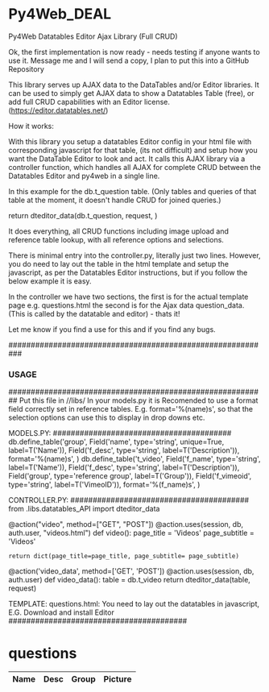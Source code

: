 # Py4Web_DEAL
Py4Web Datatables Editor Ajax Library (Full CRUD)

Ok, the first implementation is now ready - needs testing if anyone wants to use it. Message me and I will send a copy, I plan to put this into a GitHub Repository

This library serves up AJAX data to the DataTables and/or Editor libraries. It can be used to simply get AJAX data to show a Datatables Table (free), or add full CRUD capabilities with an Editor license. (https://editor.datatables.net/)

How it works:

With this library you setup a datatables Editor config in your html file with corresponding javascript for that table, (its not difficult) and setup how you want the DataTable Editor to look and act. It calls this AJAX library via a controller function, which handles all AJAX for complete CRUD between the Datatables Editor and py4web in a single line.

In this example for the db.t_question table. (Only tables and queries of that table at the moment, it doesn't handle CRUD for joined queries.)

return dteditor_data(db.t_question, request, <optional query>)

It does everything, all CRUD functions including image upload and reference table lookup, with all reference options and selections.

 There is minimal entry into the controller.py, literally just two lines. However, you do need to lay out the table in the html template and setup the javascript, as per the Datatables Editor instructions, but if you follow the below example it is easy. 

In the controller we have two sections, the first is for the actual template page e.g. questions.html the second is for the Ajax data question_data. (This is called by the datatable and editor) - thats it!

Let me know if you find a use for this and if you find any bugs.

###########################################################
### USAGE
##########################################################
Put this file in /<project folder>/libs/
In your models.py it is Recomended to use a format field correctly set in reference tables. E.g. format='%(name)s', so that the selection options can use this to display in drop downs etc.

MODELS.PY:
########################################
db.define_table('group',
    Field('name', type='string', unique=True,
          label=T('Name')),
    Field('f_desc', type='string',
          label=T('Description')),
    format='%(name)s',
    )
db.define_table('t_video',
    Field('f_name', type='string',
          label=T('Name')),
    Field('f_desc', type='string',
          label=T('Description')),
    Field('group', type='reference group',
          label=T('Group')),
    Field('f_vimeoid', type='string', label=T('VimeoID')),
    format='%(f_name)s',
)

CONTROLLER.PY:
########################################
from .libs.datatables_API import dteditor_data

@action("video", method=["GET", "POST"])
@action.uses(session, db, auth.user, "videos.html")
def video():
    page_title = 'Videos'
    page_subtitle = 'Videos'

    return dict(page_title=page_title, page_subtitle= page_subtitle)

@action('video_data', method=['GET', 'POST'])
@action.uses(session, db, auth.user)
def video_data():
    table = db.t_video
    return dteditor_data(table, request)

TEMPLATE: questions.html:
You need to lay out the datatables in javascript, E.G.
Download and install Editor
########################################
    <link rel="stylesheet" type="text/css" href="https://cdn.datatables.net/v/bs4-4.1.1/jq-3.3.1/jszip-2.5.0/dt-1.10.24/af-2.3.5/b-1.7.0/b-colvis-1.7.0/b-html5-1.7.0/b-print-1.7.0/cr-1.5.3/date-1.0.3/fc-3.3.2/fh-3.1.8/kt-2.6.1/r-2.2.7/rg-1.1.2/rr-1.2.7/sc-2.0.3/sb-1.0.1/sp-1.2.2/sl-1.3.3/datatables.min.css"/>
    <link rel="stylesheet" type="text/css" href="DataTables/Editor-2.0.1/css/editor.bootstrap4.css"/>

<div class="container-fluid">
  <div class="row">
    <div class="col-sm w-98 p-2 border">
        <h1>questions</h1>
        <table id="questions" class="table table-bordered table-sm table-hover" style="width:100%">
            <thead>
                <tr >
                    <th data-toggle="tooltip" data-placement="top" title="Name">Name</th>
                    <th data-toggle="tooltip" data-placement="top" title="Description">Desc</th>
                    <th data-toggle="tooltip" data-placement="top" title="Group">Group</th>
                    <th data-toggle="tooltip" data-placement="top" title="Picture">Picture</th>
                </tr>
            </thead>
        </table>
    </div>
  </div>
</div>
<script>
var editor; // use a global for the submit and return data rendering in the examples

$(document).ready(function() {
    ///////////////////////////////////////////////////////
    //question
    ///////////////////////////////////////////////////////
    var questionEditor = new $.fn.dataTable.Editor
    ({
        ajax: {
            url: "/MindTrax/question_data",
            data: function (d) {
                var selected = questionTable.row({selected: true});
                if (selected.any()) {
                    d.question = selected.data().t_question.id;
                }
            }
        },
        table: '#questions',
        idSrc: "t_question.id",
        fields: [
            {
                label: "Name:",
                name: "t_question.f_name",
            },
            {
                label: "Desc:",
                name: "t_question.f_desc",
            },
            {
                label: "group:",
                name: "group.name",
                type: "select",
            },
            {
                label: "Picture:",
                name: "t_question.picture",
                type: "upload",
                display: function (file_id) {
                    return file_id ?
                        '<img src="'+ '/MindTrax/downloadfile/t_question_'+ file_id.toString() + '.png" width="25" height="25">' :
                        null;
                },

            },
            ]
        }
    );

    var questionTable = $('#questions').DataTable
    ( {
        dom: 'BfrtipQ',
        ajax: "/MindTrax/question_data",
        idSrc: "t_question.id",
        columns: [
            { data: 't_question.f_name',
                title: "Name",
            },
            { data: 't_question.f_desc',
                title: "Description",
            },
            { data: "group.name" },
            { data: "t_question.picture",
                  render: function ( file_id ) {
                    return file_id ?
                        '<img src="/MindTrax/downloadfile/t_question_' + file_id.toString() + '.png" width="25" height="25">' :
                        null;
                },
                defaultContent: "No image",
                title: "Image",
                },
            ],
        select: {
            style: 'single'
        },
        buttons: [
            { extend: 'create', editor: questionEditor },
            { extend: 'edit',   editor: questionEditor },
            { extend: 'remove', editor: questionEditor },
        ],
    } );



});
</script>
    <script type="text/javascript" src="https://cdn.datatables.net/v/bs4-4.1.1/jq-3.3.1/jszip-2.5.0/dt-1.10.24/af-2.3.5/b-1.7.0/b-colvis-1.7.0/b-html5-1.7.0/b-print-1.7.0/cr-1.5.3/date-1.0.3/fc-3.3.2/fh-3.1.8/kt-2.6.1/r-2.2.7/rg-1.1.2/rr-1.2.7/sc-2.0.3/sb-1.0.1/sp-1.2.2/sl-1.3.3/datatables.min.js"></script>
    <script type="text/javascript" src="DataTables/Editor-2.0.1/js/dataTables.editor.js"></script>
    <script type="text/javascript" src="DataTables/Editor-2.0.1/js/editor.bootstrap4.js"></script>


